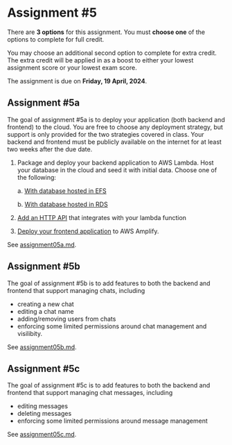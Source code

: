 # Assignment #5

There are **3 options** for this assignment. You must **choose one** of the options to
complete for full credit.

You may choose an additional second option to complete for extra credit. The extra credit
will be applied in as a boost to either your lowest assignment score or your lowest exam
score.

The assignment is due on **Friday, 19 April, 2024**.

## Assignment #5a

The goal of assignment #5a is to deploy your application (both backend and frontend) to
the cloud. You are free to choose any deployment strategy, but support is only provided
for the two strategies covered in class. Your backend and frontend must be publicly
available on the internet for at least two weeks after the due date.

1. Package and deploy your backend application to AWS Lambda. Host your database in the
   cloud and seed it with initial data. Choose one of the following:

    a. [With database hosted in EFS](./lambda_with_efs.md)

    b. [With database hosted in RDS](./lambda_with_rds.md)

2. [Add an HTTP API](./api_gateway.md) that integrates with your lambda function
3. [Deploy your frontend application](./amplify.md) to AWS Amplify.

See [assignment05a.md](./assignment05a.md).

## Assignment #5b

The goal of assignment #5b is to add features to both the backend and frontend that
support managing chats, including
- creating a new chat
- editing a chat name
- adding/removing users from chats
- enforcing some limited permissions around chat management and visilibity.

See [assignment05b.md](./assignment05b.md).

## Assignment #5c

The goal of assignment #5c is to add features to both the backend and frontend that
support managing chat messages, including
- editing messages
- deleting messages
- enforcing some limited permissions around message management

See [assignment05c.md](./assignment05c.md).

